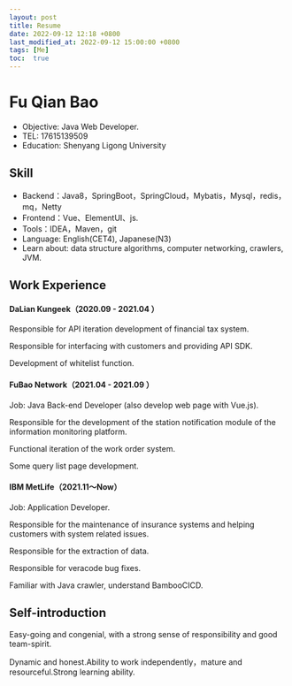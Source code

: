 ```yaml
---
layout: post
title: Resume
date: 2022-09-12 12:18 +0800
last_modified_at: 2022-09-12 15:00:00 +0800
tags: [Me]
toc:  true
---
```


# Fu Qian Bao
- Objective: Java Web Developer.
- TEL: 17615139509
- Education: Shenyang Ligong University

## Skill

- Backend：Java8，SpringBoot，SpringCloud，Mybatis，Mysql，redis，mq，Netty
- Frontend：Vue、ElementUI、js.
- Tools：IDEA，Maven，git
- Language: English(CET4), Japanese(N3)
- Learn about: data structure algorithms, computer networking, crawlers, JVM.

## Work Experience
#### DaLian Kungeek（2020.09 - 2021.04 ）

Responsible for API iteration development of financial tax system. 

Responsible for interfacing with customers and providing API SDK. 

Development of whitelist function.

#### FuBao Network（2021.04 - 2021.09 ）

Job: Java Back-end Developer (also develop web page with Vue.js). 

Responsible for the development of the station notification module of the information monitoring platform. 

Functional iteration of the work order system. 

Some query list page development.

#### IBM MetLife（2021.11～Now）

Job: Application Developer.

Responsible for the maintenance of insurance systems and helping customers with system related issues. 

Responsible for the extraction of data.

Responsible for veracode bug fixes.

Familiar with Java crawler, understand BambooCICD.

## Self-introduction

Easy-going and congenial, with a strong sense of responsibility and good team-spirit. 

Dynamic and honest.Ability to work independently，mature and resourceful.Strong learning ability.
